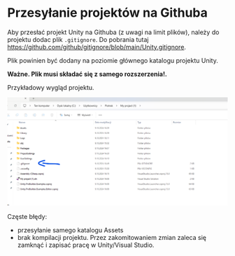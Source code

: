# Przesyłanie projektów na Githuba


Aby przesłać projekt Unity na Githuba (z uwagi na limit plików), należy
do projektu dodac plik `.gitignore`. Do pobrania tutaj
<https://github.com/github/gitignore/blob/main/Unity.gitignore>.

Plik powinien być dodany na poziomie głównego katalogu projektu Unity.

**Ważne. Plik musi składać się z samego rozszerzenia!.**

Przykładowy wygląd projektu.

![](p1.png)

Częste błędy:

- przesyłanie samego katalogu Assets
- brak kompilacji projektu. Przez zakomitowaniem zmian zaleca się
  zamknąć i zapisać pracę w Unity/Visual Studio.
